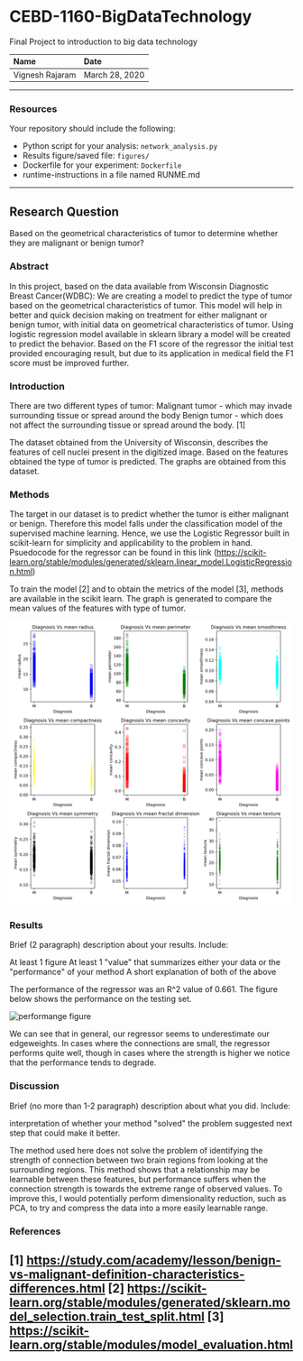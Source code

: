 # CEBD-1160-BigDataTechnology
Final Project to introduction to big data technology

| Name | Date |
|:-------|:---------------|
|Vignesh Rajaram|March 28, 2020|

-----

### Resources
Your repository should include the following:

- Python script for your analysis: `network_analysis.py`
- Results figure/saved file:  `figures/`
- Dockerfile for your experiment: `Dockerfile`
- runtime-instructions in a file named RUNME.md

-----

## Research Question

Based on the geometrical characteristics of tumor to determine whether they are malignant or benign tumor?

### Abstract

In this project, based on the data available from Wisconsin Diagnostic Breast Cancer(WDBC): We are creating a model to predict the type of tumor based on the geometrical characteristics of tumor. This model will help in better and quick decision making on treatment for either malignant or benign tumor, with initial data on geometrical characteristics of tumor. Using logistic regression model available in sklearn library a model will be created to predict the behavior. Based on the F1 score of the regressor the initial test provided encouraging result, but due to its application in medical field the F1 score must be improved further.

### Introduction

There are two different types of tumor:
Malignant tumor - which may invade surrounding tissue or spread around the body
Benign tumor - which does not affect the surrounding tissue or spread around the body. [1]

The dataset obtained from the University of Wisconsin, describes the features of cell nuclei present in the digitized image. Based on the features obtained the type of tumor is predicted. The graphs are obtained from this dataset.

### Methods

The target in our dataset is to predict whether the tumor is either malignant or benign. Therefore this model falls under the classification model of the supervised machine learning. Hence, we use the Logistic Regressor built in scikit-learn for simplicity and applicability to the problem in hand. Psuedocode for the regressor can be found in this link (https://scikit-learn.org/stable/modules/generated/sklearn.linear_model.LogisticRegression.html)

To train the model [2] and to obtain the metrics of the model [3], methods are available in the scikit learn. The graph is generated to compare the mean values of the features with type of tumor.

![matrix](./plots/Diagnosis.png)

### Results

Brief (2 paragraph) description about your results. Include:

At least 1 figure
At least 1 "value" that summarizes either your data or the "performance" of your method
A short explanation of both of the above

The performance of the regressor was an R^2 value of 0.661. The figure below shows the performance on the testing set.

![performange figure](./figures/performance.png)

We can see that in general, our regressor seems to underestimate our edgeweights. In cases where the connections are small, the regressor performs quite well, though in cases where the strength is higher we notice that the
performance tends to degrade.

### Discussion

Brief (no more than 1-2 paragraph) description about what you did. Include:

interpretation of whether your method "solved" the problem
suggested next step that could make it better.

The method used here does not solve the problem of identifying the strength of connection between two brain regions from looking at the surrounding regions. This method shows that a relationship may be learnable between these features, but performance suffers when the connection strength is towards the extreme range of observed values. To improve this, I would potentially perform dimensionality reduction, such as PCA, to try and compress the data into a more easily learnable range.

### References
[1] https://study.com/academy/lesson/benign-vs-malignant-definition-characteristics-differences.html
[2] https://scikit-learn.org/stable/modules/generated/sklearn.model_selection.train_test_split.html
[3] https://scikit-learn.org/stable/modules/model_evaluation.html
-------

